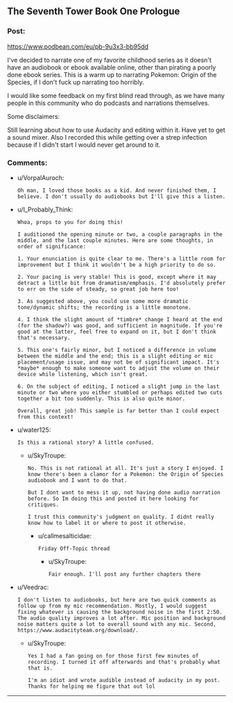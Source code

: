 ## The Seventh Tower Book One Prologue

### Post:

https://www.podbean.com/eu/pb-9u3x3-bb95dd

I've decided to narrate one of my favorite childhood series as it doesn't have an audiobook or ebook available online, other than pirating a poorly done ebook series. This is a warm up to narrating Pokemon: Origin of the Species, if I don't fuck up narrating too horribly.

I would like some feedback on my first blind read through, as we have many people in this community who do podcasts and narrations themselves.

Some disclaimers:

Still learning about how to use Audacity and editing within it. Have yet to get a sound mixer. Also I recorded this while getting over a strep infection because if I didn't start I would never get around to it.

### Comments:

- u/VorpalAuroch:
  ```
  Oh man, I loved those books as a kid. And never finished them, I believe. I don't usually do audiobooks but I'll give this a listen.
  ```

- u/I_Probably_Think:
  ```
  Whoa, props to you for doing this!

  I auditioned the opening minute or two, a couple paragraphs in the middle, and the last couple minutes. Here are some thoughts, in order of significance:

  1. Your enunciation is quite clear to me. There's a little room for improvement but I think it wouldn't be a high priority to do so.

  2. Your pacing is very stable! This is good, except where it may detract a little bit from dramatism/emphasis. I'd absolutely prefer to err on the side of steady, so great job here too!

  3. As suggested above, you could use some more dramatic tone/dynamic shifts; the recording is a little monotone.

  4. I think the slight amount of *timbre* change I heard at the end (for the shadow?) was good, and sufficient in magnitude. If you're good at the latter, feel free to expand on it, but I don't think that's necessary.

  5. This one's fairly minor, but I noticed a difference in volume between the middle and the end; this is a slight editing or mic placement/usage issue, and may not be of significant impact. It's *maybe* enough to make someone want to adjust the volume on their device while listening, which isn't great.

  6. On the subject of editing, I noticed a slight jump in the last minute or two where you either stumbled or perhaps edited two cuts together a bit too suddenly. This is also quite minor.

  Overall, great job! This sample is far better than I could expect from this context!
  ```

- u/water125:
  ```
  Is this a rational story? A little confused.
  ```

  - u/SkyTroupe:
    ```
    No. This is not rational at all. It's just a story I enjoyed. I know there's been a clamor for a Pokemon: the Origin of Species audiobook and I want to do that. 

    But I dont want to mess it up, not having done audio narration before. So Im doing this and posted it here looking for critiques.

    I trust this community's judgment on quality. I didnt really know how to label it or where to post it otherwise.
    ```

    - u/callmesalticidae:
      ```
      Friday Off-Topic thread
      ```

      - u/SkyTroupe:
        ```
        Fair enough. I'll post any further chapters there
        ```

- u/Veedrac:
  ```
  I don't listen to audiobooks, but here are two quick comments as follow up from my mic recommendation. Mostly, I would suggest fixing whatever is causing the background noise in the first 2:50. The audio quality improves a lot after. Mic position and background noise matters quite a lot to overall sound with any mic. Second, https://www.audacityteam.org/download/.
  ```

  - u/SkyTroupe:
    ```
    Yes I had a fan going on for those first few minutes of recording. I turned it off afterwards and that's probably what that is.

    I'm an idiot and wrote audible instead of audacity in my post. Thanks for helping me figure that out lol
    ```

---

